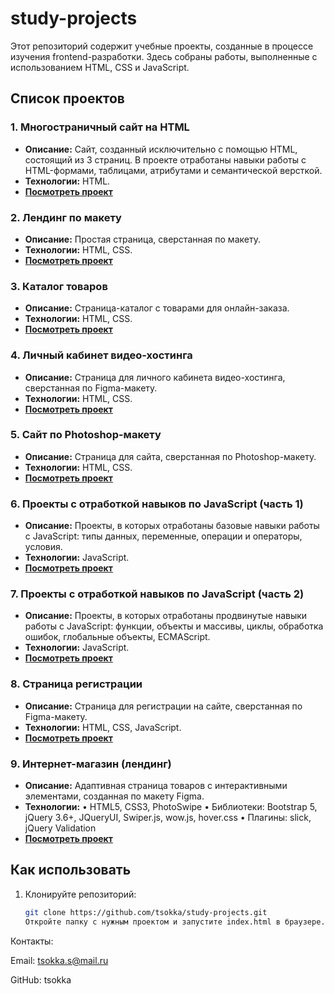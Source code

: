 # study-projects
Этот репозиторий содержит учебные проекты, созданные в процессе изучения frontend-разработки. Здесь собраны работы, выполненные с использованием HTML, CSS и JavaScript.

## Список проектов

### 1. Многостраничный сайт на HTML
- **Описание:** Сайт, созданный исключительно с помощью HTML, состоящий из 3 страниц. В проекте отработаны навыки работы с HTML-формами, таблицами, атрибутами и семантической версткой.
- **Технологии:** HTML.
- **[Посмотреть проект](/multipage-html-site)**

### 2. Лендинг по макету
- **Описание:** Простая страница, сверстанная по макету.
- **Технологии:** HTML, CSS.
- **[Посмотреть проект](/landing-page)**

### 3. Каталог товаров
- **Описание:** Страница-каталог с товарами для онлайн-заказа.
- **Технологии:** HTML, CSS.
- **[Посмотреть проект](/product-catalog)**

### 4. Личный кабинет видео-хостинга
- **Описание:** Страница для личного кабинета видео-хостинга, сверстанная по Figma-макету.
- **Технологии:** HTML, CSS.
- **[Посмотреть проект](/video-hosting-dashboard)**

### 5. Сайт по Photoshop-макету
- **Описание:** Страница для сайта, сверстанная по Photoshop-макету.
- **Технологии:** HTML, CSS.
- **[Посмотреть проект](/photoshop-layout)**

### 6. Проекты с отработкой навыков по JavaScript (часть 1)
- **Описание:** Проекты, в которых отработаны базовые навыки работы с JavaScript: типы данных, переменные, операции и операторы, условия.
- **Технологии:** JavaScript.
- **[Посмотреть проект](/js-basics-part1)**

### 7. Проекты с отработкой навыков по JavaScript (часть 2)
- **Описание:** Проекты, в которых отработаны продвинутые навыки работы с JavaScript: функции, объекты и массивы, циклы, обработка ошибок, глобальные объекты, ECMAScript.
- **Технологии:** JavaScript.
- **[Посмотреть проект](/js-basics-part2)**

### 8. Страница регистрации
- **Описание:** Страница для регистрации на сайте, сверстанная по Figma-макету.
- **Технологии:** HTML, CSS, JavaScript.
- **[Посмотреть проект](/registration-form)**

### 9. Интернет-магазин (лендинг)
- **Описание:** Адаптивная страница товаров с интерактивными элементами, созданная по макету Figma.
- **Технологии:**
  • HTML5, CSS3, PhotoSwipe
  • Библиотеки: Bootstrap 5, jQuery 3.6+, JQueryUI, Swiper.js, wow.js, hover.css
  • Плагины: slick, jQuery Validation
- **[Посмотреть проект](/bootstrap-product-page)**

## Как использовать
1. Клонируйте репозиторий:
   ```bash
   git clone https://github.com/tsokka/study-projects.git
   Откройте папку с нужным проектом и запустите index.html в браузере.


Контакты:

Email: tsokka.s@mail.ru

GitHub: tsokka
   
